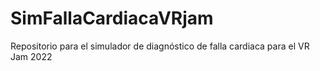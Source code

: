 # SimFallaCardiacaVRjam
Repositorio para el simulador de diagnóstico de falla cardiaca para el VR Jam 2022
